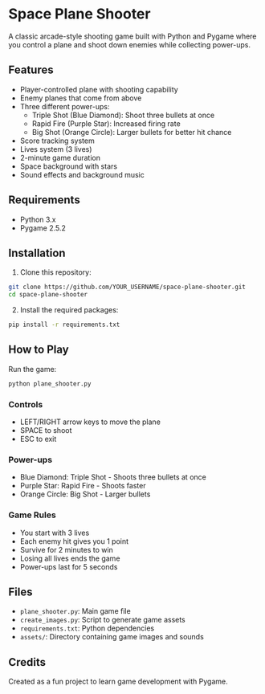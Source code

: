 # Space Plane Shooter

A classic arcade-style shooting game built with Python and Pygame where you control a plane and shoot down enemies while collecting power-ups.

## Features

- Player-controlled plane with shooting capability
- Enemy planes that come from above
- Three different power-ups:
  - Triple Shot (Blue Diamond): Shoot three bullets at once
  - Rapid Fire (Purple Star): Increased firing rate
  - Big Shot (Orange Circle): Larger bullets for better hit chance
- Score tracking system
- Lives system (3 lives)
- 2-minute game duration
- Space background with stars
- Sound effects and background music

## Requirements

- Python 3.x
- Pygame 2.5.2

## Installation

1. Clone this repository:

```bash
git clone https://github.com/YOUR_USERNAME/space-plane-shooter.git
cd space-plane-shooter
```

2. Install the required packages:

```bash
pip install -r requirements.txt
```

## How to Play

Run the game:

```bash
python plane_shooter.py
```

### Controls

- LEFT/RIGHT arrow keys to move the plane
- SPACE to shoot
- ESC to exit

### Power-ups

- Blue Diamond: Triple Shot - Shoots three bullets at once
- Purple Star: Rapid Fire - Shoots faster
- Orange Circle: Big Shot - Larger bullets

### Game Rules

- You start with 3 lives
- Each enemy hit gives you 1 point
- Survive for 2 minutes to win
- Losing all lives ends the game
- Power-ups last for 5 seconds

## Files

- `plane_shooter.py`: Main game file
- `create_images.py`: Script to generate game assets
- `requirements.txt`: Python dependencies
- `assets/`: Directory containing game images and sounds

## Credits

Created as a fun project to learn game development with Pygame.
